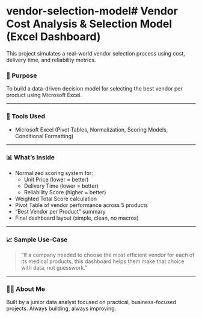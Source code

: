 # vendor-selection-model# Vendor Cost Analysis & Selection Model (Excel Dashboard)

This project simulates a real-world vendor selection process using cost, delivery time, and reliability metrics.

### 🧠 Purpose
To build a data-driven decision model for selecting the best vendor per product using Microsoft Excel.

---

### 🧰 Tools Used
- Microsoft Excel (Pivot Tables, Normalization, Scoring Models, Conditional Formatting)

---

### 📊 What’s Inside
- Normalized scoring system for:
  - Unit Price (lower = better)
  - Delivery Time (lower = better)
  - Reliability Score (higher = better)
- Weighted Total Score calculation
- Pivot Table of vendor performance across 5 products
- “Best Vendor per Product” summary
- Final dashboard layout (simple, clean, no macros)

---

### 📈 Sample Use-Case
> “If a company needed to choose the most efficient vendor for each of its medical products, this dashboard helps them make that choice with data, not guesswork.”

---

### 👨‍💻 About Me
Built by a junior data analyst focused on practical, business-focused projects. Always building, always improving.
